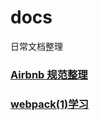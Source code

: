 # docs
日常文档整理


### [Airbnb 规范整理](https://github.com/krislee94/docs/blob/master/%E6%95%B4%E7%90%86Airbnb%E7%9A%84JS%E5%86%85%E5%AE%B9.md) 

### [webpack(1)学习](https://github.com/krislee94/docs/blob/master/webpack%20-%20(%E4%B8%80).md)

